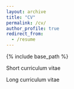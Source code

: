 ```yaml
---
layout: archive
title: "CV"
permalink: /cv/
author_profile: true
redirect_from:
  - /resume
---
```


{% include base_path %}

Short curriculum vitae

Long curriculum vitae
